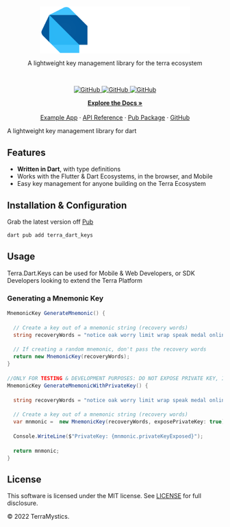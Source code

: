 <br/>
<p align="center">
    <a href="https://github.com/TerraMystics"><img src="https://github.com/TerraMystics/terra-dart/blob/main/Dart.svg" align="center" width=350/></a>
</p>

<p align="center">
A lightweight key management library for the terra ecosystem

</p>
<br/>

<p align="center">
  <a href="https://github.com/TerraMystics/terra-dart/blob/main/LICENSE.md">
  <img alt="GitHub" src="https://img.shields.io/github/license/terra-money/terra.js">
  </a>

  <a href="https://pub.dev/packages/terra_dart_keys">
  <img alt="GitHub" src="https://img.shields.io/pub/v/terra_dart_keys">
  </a>
  
  
  <a href="https://pub.dev/packages/terra_dart_keys">
  <img alt="GitHub" src="https://img.shields.io/pub/likes/terra_dart_keys?color=red">
  </a>
</p>

<p align="center">
  <a href="https://docs.terra.money/"><strong>Explore the Docs »</strong></a>
  <br />
  <br/>
  <a href="https://github.com/TerraMystics/terra-dart/tree/main/example/terra_dart_example">Example App</a>
  ·
  <a href="https://github.com/TerraMystics/terra-dart/blob/main/README.md">API Reference</a>
  ·
  <a href="https://pub.dev/packages/terra_dart_keys">Pub Package</a>
  ·
  <a href="https://github.com/TerraMystics/terra-dart">GitHub</a>
</p>

A lightweight key management library for dart

## Features

- **Written in Dart**, with type definitions
- Works with the Flutter & Dart Ecosystems, in the browser, and Mobile
- Easy key management for anyone building on the Terra Ecosystem

## Installation & Configuration

Grab the latest version off [Pub](https://pub.dev/packages/terra_dart_keys)

```sh
dart pub add terra_dart_keys
```

## Usage

Terra.Dart.Keys can be used for Mobile & Web Developers, or SDK Developers looking to extend the Terra Platform

### Generating a Mnemonic Key
```cs
MnemonicKey GenerateMnemonic() {

  // Create a key out of a mnemonic string (recovery words)
  string recoveryWords = "notice oak worry limit wrap speak medal online prefer cluster roof addict wrist behave treat actual wasp year salad speed social layer crew genius";
  
  // If creating a random mnemonic, don't pass the recovery words
  return new MnemonicKey(recoveryWords);
}

//ONLY FOR TESTING & DEVELOPMENT PURPOSES: DO NOT EXPOSE PRIVATE KEY, IT COULD RISK EXPOSING THE WALLET FUNDS IF LOST
MnemonicKey GenerateMnemonicWithPrivateKey() {

  string recoveryWords = "notice oak worry limit wrap speak medal online prefer cluster roof addict wrist behave treat actual wasp year salad speed social layer crew genius";
  
  // Create a key out of a mnemonic string (recovery words)
  var mnmonic =  new MnemonicKey(recoveryWords, exposePrivateKey: true);
    
  Console.WriteLine($"PrivateKey: {mnmonic.privateKeyExposed}");
    
  return mnmonic;
}
```

## License

This software is licensed under the MIT license. See [LICENSE](https://github.com/TerraMystics/terra_dart_keys/blob/main/LICENSE) for full disclosure.

© 2022 TerraMystics.
